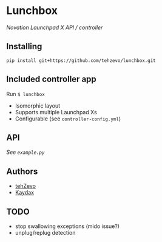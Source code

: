 # Lunchbox
*Novation Launchpad X API / controller*

## Installing
`pip install git+https://github.com/tehzevo/lunchbox.git`

## Included controller app
Run `$ lunchbox`
* Isomorphic layout
* Supports multiple Launchpad Xs
* Configurable (see `controller-config.yml`)

## API
*See `example.py`*

## Authors
* [tehZevo](https://github.com/tehZevo)
* [Kaydax](https://github.com/Kaydax)

## TODO
- stop swallowing exceptions (mido issue?)
- unplug/replug detection
